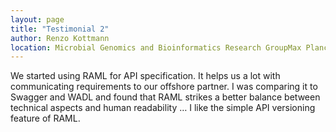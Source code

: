 ```yaml
---
layout: page
title: "Testimonial 2"
author: Renzo Kottmann
location: Microbial Genomics and Bioinformatics Research GroupMax Planck Institute for marine Microbiology
---
```


We started using RAML for API specification. It helps us a lot with communicating requirements to our offshore partner. I was comparing it to Swagger and WADL and found that RAML strikes a better balance between technical aspects and human readability … I like the simple API versioning feature of RAML.